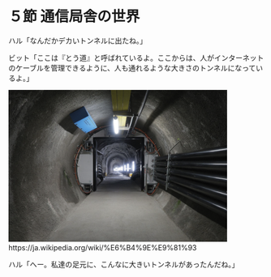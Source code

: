 # ５節 通信局舎の世界

ハル「なんだかデカいトンネルに出たね。」

ビット「ここは『とう道』と呼ばれているよ。ここからは、人がインターネットのケーブルを管理できるように、人も通れるような大きさのトンネルになっているよ。」

<img src="../images/ch01/toudou.png" height="300">
https://ja.wikipedia.org/wiki/%E6%B4%9E%E9%81%93

ハル「へー。私達の足元に、こんなに大きいトンネルがあったんだね。」

